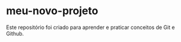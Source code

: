 # meu-novo-projeto

Este repositório foi criado para aprender e praticar conceitos de Git e Github.
